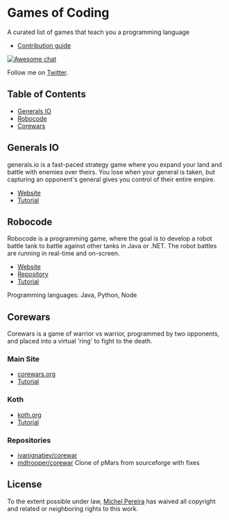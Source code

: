 # Games of Coding

A curated list of games that teach you a programming language

- [Contribution guide](contributing.md)

[![Awesome chat](https://badges.gitter.im/sindresorhus/awesome.svg)](https://gitter.im/gamesofcoding/Lobby)

Follow me on [Twitter](https://twitter.com/michelpereira).

## Table of Contents

- [Generals IO](#generals-io)
- [Robocode](#robocode)
- [Corewars](#corewars)

## Generals IO

generals.io is a fast-paced strategy game where you expand your land and battle with enemies over theirs. You lose when your general is taken, but capturing an opponent's general gives you control of their entire empire.

- [Website](http://generals.io)
- [Tutorial](http://dev.generals.io/api)

## Robocode

Robocode is a programming game, where the goal is to develop a robot battle tank to battle against other tanks in Java or .NET. The robot battles are running in real-time and on-screen.

- [Website](http://robocode.sourceforge.net)
- [Repository](http://robocode.sourceforge.net)
- [Tutorial](http://robowiki.net/wiki/Robocode_Basics)

Programming languages: Java, Python, Node 

## Corewars

Corewars is a game of warrior vs warrior, programmed by two opponents, and placed into a virtual 'ring' to fight to the death.

### Main Site

- [corewars.org](http://www.corewars.org)
- [Tutorial](http://www.corewars.org/information.html)

### Koth

- [koth.org](http://www.koth.org)
- [Tutorial](http://www.koth.org/info.html)

### Repositories

- [ivanignatiev/corewar](https://github.com/ivanignatiev/corewar)
- [mdtrooper/corewar](https://github.com/mdtrooper/corewar) Clone of pMars from sourceforge with fixes

## License

To the extent possible under law, [Michel Pereira](http://www.michelpereira.com.br) has waived all copyright and related or neighboring rights to this work.
